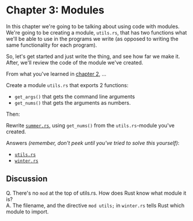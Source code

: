# Chapter 3: Modules

In this chapter we're going to be talking about using code with modules. We're
going to be creating a module, `utils.rs`, that has two functions what we'll
be able to use in the programs we write (as opposed to writing the same 
functionality for each program).

So, let's get started and just write the thing, and see how far we make it.
After, we'll review the code of the module we've created.

From what you've learned in [chapter 2](02-summer.md), ...

Create a module `utils.rs` that exports 2 functions:

* `get_args()` that gets the command line arguments 
* `get_nums()` that gets the arguments as numbers.

Then:

Rewrite [`summer.rs`](src/ch02/summer.rs), using `get_nums()` from the
`utils.rs`-module you've created.

Answers *(remember, don't peek until you've tried to solve this yourself)*:

* [`utils.rs`](src/ch03/utils.rs)
* [`winter.rs`](src/ch03/winter.rs)

## Discussion

Q. There's no `mod` at the top of utils.rs. How does Rust know what module it 
is?  
A. The filename, and the directive `mod utils;` in `winter.rs` tells Rust which 
module to import.


